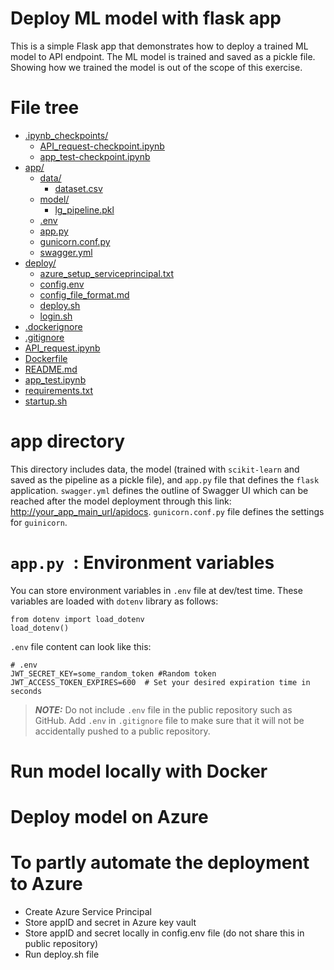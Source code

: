 # Deploy ML model with flask app

This is a simple Flask app that demonstrates how to deploy a trained ML model to API endpoint. The ML model is trained and saved as a pickle file. Showing how we trained the model is out of the scope of this exercise.

# File tree


* [.ipynb_checkpoints/](./flaskapp/.ipynb_checkpoints)
  * [API_request-checkpoint.ipynb](./flaskapp/.ipynb_checkpoints/API_request-checkpoint.ipynb)
  * [app_test-checkpoint.ipynb](./flaskapp/.ipynb_checkpoints/app_test-checkpoint.ipynb)
* [app/](./flaskapp/app)
  * [data/](./flaskapp/app/data)
    * [dataset.csv](./flaskapp/app/data/dataset.csv)
  * [model/](./flaskapp/app/model)
    * [lg_pipeline.pkl](./flaskapp/app/model/lg_pipeline.pkl)
  * [.env](./flaskapp/app/.env)
  * [app.py](./flaskapp/app/app.py)
  * [gunicorn.conf.py](./flaskapp/app/gunicorn.conf.py)
  * [swagger.yml](./flaskapp/app/swagger.yml)
* [deploy/](./flaskapp/deploy)
  * [azure_setup_serviceprincipal.txt](./flaskapp/deploy/azure_setup_serviceprincipal.txt)
  * [config.env](./flaskapp/deploy/config.env)
  * [config_file_format.md](./flaskapp/deploy/config_file_format.md)
  * [deploy.sh](./flaskapp/deploy/deploy.sh)
  * [login.sh](./flaskapp/deploy/login.sh)
* [.dockerignore](./flaskapp/.dockerignore)
* [.gitignore](./flaskapp/.gitignore)
* [API_request.ipynb](./flaskapp/API_request.ipynb)
* [Dockerfile](./flaskapp/Dockerfile)
* [README.md](./flaskapp/README.md)
* [app_test.ipynb](./flaskapp/app_test.ipynb)
* [requirements.txt](./flaskapp/requirements.txt)
* [startup.sh](./flaskapp/startup.sh)


# app directory
This directory includes data, the model (trained with `scikit-learn` and saved as the pipeline as a pickle file), and `app.py` file that defines the `flask` application. `swagger.yml` defines the outline of Swagger UI which can be reached after the model deployment through this link: <http://your_app_main_url/apidocs>. `gunicorn.conf.py` file defines the settings for `guinicorn`.

# `app.py `: Environment variables
You can store environment variables in `.env` file at dev/test time. These variables are loaded with `dotenv` library as follows:

```
from dotenv import load_dotenv
load_dotenv()
```

`.env` file content can look like this:

```
# .env
JWT_SECRET_KEY=some_random_token #Random token
JWT_ACCESS_TOKEN_EXPIRES=600  # Set your desired expiration time in seconds
```
> **_NOTE:_** Do not include `.env` file in the public repository such as GitHub. Add `.env` in `.gitignore` file to make sure that it will not be accidentally pushed to a public repository.

# Run model locally with Docker


# Deploy model on Azure


# To partly automate the deployment to Azure

- Create Azure Service Principal
- Store appID and secret in Azure key vault
- Store appID and secret locally in config.env file (do not share this in public repository)
- Run deploy.sh file
